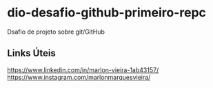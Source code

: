# dio-desafio-github-primeiro-repc
Dsafio de projeto sobre git/GitHub


## Links Úteis
https://www.linkedin.com/in/marlon-vieira-1ab43157/  
https://www.instagram.com/marlonmarquesvieira/  
